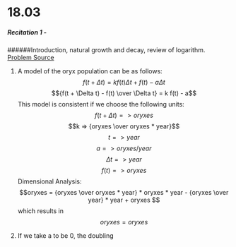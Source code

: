 # 18.03
##### Recitation 1 - 
######Introduction, natural growth and decay, review of logarithm.
[Problem Source](http://ocw.mit.edu/courses/mathematics/18-03-differential-equations-spring-2010/recitations/MIT18_03S10_rec_01.pdf)

1. A model of the oryx population can be as follows:
$$f(t + \Delta t) = kf(t)\Delta t+ f(t)- a \Delta t$$
$${f(t + \Delta t) - f(t) \over \Delta t} = k f(t) - a$$
This model is consistent if we choose the following units:
$$f(t + \Delta t)=> oryxes $$
$$k => {oryxes \over oryxes * year}$$
$$t => year$$
$$a => oryxes / year $$
$$\Delta t => year $$
$$f(t) => oryxes$$
Dimensional Analysis: $$oryxes = {oryxes \over oryxes * year} * oryxes * year - {oryxes \over year} * year + oryxes $$
which results in
$$oryxes = oryxes$$

2. If we take a to be 0, the doubling